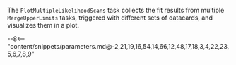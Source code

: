 The `PlotMultipleLikelihoodScans` task collects the fit results from multiple `MergeUpperLimits` tasks, triggered with different sets of datacards, and visualizes them in a plot.

<div class="dhi_parameter_table">

--8<-- "content/snippets/parameters.md@-2,21,19,16,54,14,66,12,48,17,18,3,4,22,23,5,6,7,8,9"

</div>
